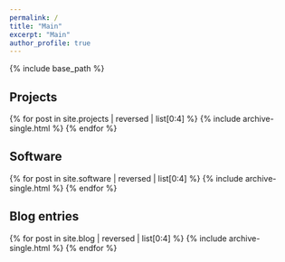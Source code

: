```yaml
---
permalink: /
title: "Main"
excerpt: "Main"
author_profile: true
---
```


<style>
div {
}
</style>


{% include base_path %}

## Projects
<div>
{% for post in site.projects | reversed | list[0:4] %}
  {% include archive-single.html %}
{% endfor %}
</div>

## Software
<div>
{% for post in site.software | reversed | list[0:4] %}
  {% include archive-single.html %}
{% endfor %}
</div>


## Blog entries
<div>
{% for post in site.blog | reversed | list[0:4] %}
  {% include archive-single.html %}
{% endfor %}
</div>
